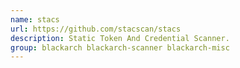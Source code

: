 ```yaml
---
name: stacs
url: https://github.com/stacscan/stacs
description: Static Token And Credential Scanner.
group: blackarch blackarch-scanner blackarch-misc
---
```

